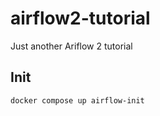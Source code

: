 # airflow2-tutorial
Just another Ariflow 2 tutorial

## Init

```
docker compose up airflow-init
```
